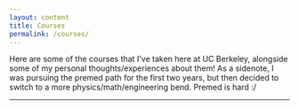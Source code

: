 ```yaml
---
layout: content
title: Courses
permalink: /courses/
---
```


Here are some of the courses that I've taken here at UC Berkeley, alongside some of my personal thoughts/experiences about them! As a sidenote, I was pursuing the premed path for the first two years, but then decided to switch to a more physics/math/engineering bend. Premed is hard :/


----

